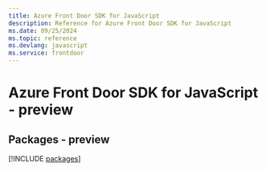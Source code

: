 ```yaml
---
title: Azure Front Door SDK for JavaScript
description: Reference for Azure Front Door SDK for JavaScript
ms.date: 09/25/2024
ms.topic: reference
ms.devlang: javascript
ms.service: frontdoor
---
```

# Azure Front Door SDK for JavaScript - preview
## Packages - preview
[!INCLUDE [packages](front-door-index.md)]
